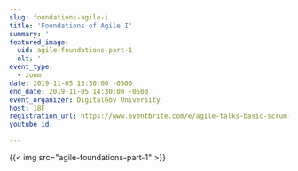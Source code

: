 ```yaml
---
slug: foundations-agile-i
title: 'Foundations of Agile I'
summary: ''
featured_image:
  uid: agile-foundations-part-1
  alt: ''
event_type:
  - zoom
date: 2019-11-05 13:30:00 -0500
end_date: 2019-11-05 14:30:00 -0500
event_organizer: DigitalGov University
host: 18F
registration_url: https://www.eventbrite.com/e/agile-talks-basic-scrum-part-i-registration-78063298427
youtube_id:

---
```


{{< img src="agile-foundations-part-1" >}}

